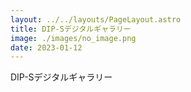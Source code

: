 ```yaml
---
layout: ../../layouts/PageLayout.astro
title: DIP-Sデジタルギャラリー
image: ./images/no_image.png
date: 2023-01-12
---
```

DIP-Sデジタルギャラリー
